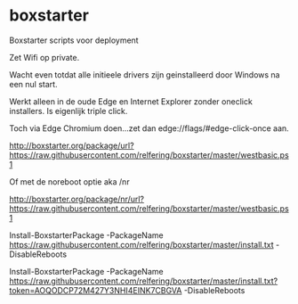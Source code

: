 # boxstarter
Boxstarter scripts voor deployment

Zet Wifi op private.

Wacht even totdat alle initieele drivers zijn geinstalleerd door Windows na een nul start.

Werkt alleen in de oude Edge en Internet Explorer zonder oneclick installers. Is eigenlijk triple click.

Toch via Edge Chromium doen...zet dan edge://flags/#edge-click-once aan.

http://boxstarter.org/package/url?https://raw.githubusercontent.com/relfering/boxstarter/master/westbasic.ps1

Of met de noreboot optie aka /nr

http://boxstarter.org/package/nr/url?https://raw.githubusercontent.com/relfering/boxstarter/master/westbasic.ps1


Install-BoxstarterPackage -PackageName https://raw.githubusercontent.com/relfering/boxstarter/master/install.txt -DisableReboots

Install-BoxstarterPackage -PackageName https://raw.githubusercontent.com/relfering/boxstarter/master/install.txt?token=AOQODCP72M427Y3NHI4EINK7CBGVA -DisableReboots
